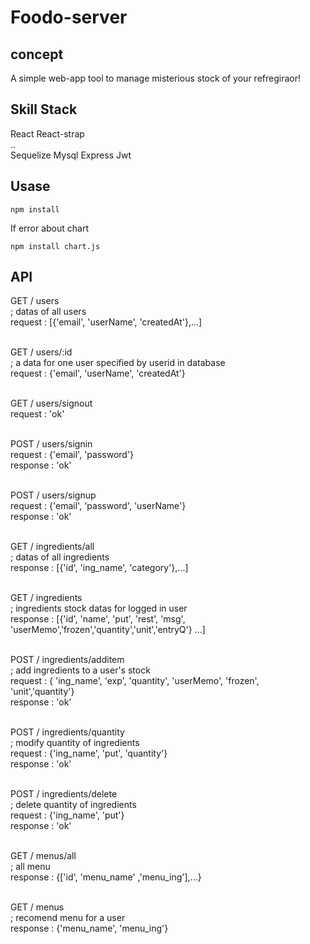 # Foodo-server

## concept

A simple web-app tool to manage misterious stock of your refregiraor!

## Skill Stack

React
React-strap
</br>
..
</br>
Sequelize
Mysql
Express
Jwt

## Usase

```
npm install
```

If error about chart

```
npm install chart.js
```

## API
GET  / users </br>
; datas of all users </br>
request : [{'email', 'userName', 'createdAt'},...]</br></br>

GET  / users/:id</br>
; a data for one user specified by userid in database</br>
request : {'email', 'userName', 'createdAt'}</br></br>

GET  / users/signout</br>
request : 'ok'</br></br>

POST / users/signin</br>
request : {'email', 'password'}</br>
response : 'ok'</br></br>

POST / users/signup</br>
request : {'email', 'password', 'userName'}</br>
response : 'ok'</br></br>

GET  / ingredients/all</br>
; datas of all ingredients</br>
response : [{'id', 'ing_name', 'category'},...]</br></br>

GET  / ingredients  </br>
; ingredients stock datas for logged in user</br>
response : [{'id', 'name', 'put', 'rest', 'msg', 'userMemo','frozen','quantity','unit','entryQ'} ...]</br></br>

POST / ingredients/additem</br>
; add ingredients to a user's stock</br>
request : { 'ing_name', 'exp', 'quantity', 'userMemo', 'frozen', 'unit','quantity'}</br>
response : 'ok'</br></br>

POST / ingredients/quantity</br>
; modify quantity of ingredients</br>
request : {'ing_name', 'put', 'quantity'}</br>
response : 'ok'</br></br>

POST / ingredients/delete</br>
; delete quantity of ingredients</br>
request : {'ing_name', 'put'}</br>
response : 'ok'</br></br>

GET  / menus/all</br>
; all menu</br>
response : {['id', 'menu_name' ,'menu_ing'],...}</br></br>

GET  / menus</br>
; recomend menu for a user</br>
response : {'menu_name', 'menu_ing'}</br></br>





